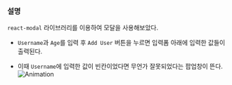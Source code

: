 ### 설명
`react-modal` 라이브러리를 이용하여 모달을 사용해보았다.

- `Username`과 `Age`를 입력 후 `Add User` 버튼을 누르면 입력폼 아래에 입력한 값들이 출력된다.

- 이때 `Username`에 입력한 값이 빈칸이었다면 무언가 잘못되었다는 팝업창이 뜬다.
![Animation](https://user-images.githubusercontent.com/101965666/223024201-ae01a39d-1674-4eca-9177-0084203a251e.gif)
